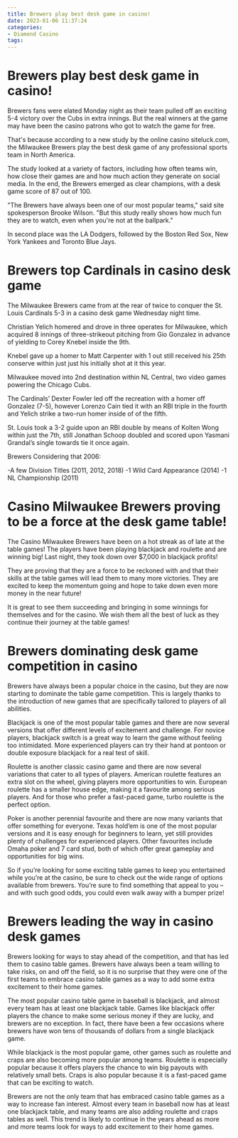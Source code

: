 ```yaml
---
title: Brewers play best desk game in casino!
date: 2023-01-06 11:37:24
categories:
- Diamond Casino
tags:
---
```



#  Brewers play best desk game in casino!

Brewers fans were elated Monday night as their team pulled off an exciting 5-4 victory over the Cubs in extra innings. But the real winners at the game may have been the casino patrons who got to watch the game for free.

That's because according to a new study by the online casino siteluck.com, the Milwaukee Brewers play the best desk game of any professional sports team in North America.

The study looked at a variety of factors, including how often teams win, how close their games are and how much action they generate on social media. In the end, the Brewers emerged as clear champions, with a desk game score of 87 out of 100.

"The Brewers have always been one of our most popular teams," said site spokesperson Brooke Wilson. "But this study really shows how much fun they are to watch, even when you're not at the ballpark."

In second place was the LA Dodgers, followed by the Boston Red Sox, New York Yankees and Toronto Blue Jays.

#  Brewers top Cardinals in casino desk game

The Milwaukee Brewers came from at the rear of twice to conquer the St. Louis Cardinals 5-3 in a casino desk game Wednesday night time.

Christian Yelich homered and drove in three operates for Milwaukee, which acquired 8 innings of three-strikeout pitching from Gio Gonzalez in advance of yielding to Corey Knebel inside the 9th.

Knebel gave up a homer to Matt Carpenter with 1 out still received his 25th conserve within just just his initially shot at it this year.

Milwaukee moved into 2nd destination within NL Central, two video games powering the Chicago Cubs.

The Cardinals’ Dexter Fowler led off the recreation with a homer off Gonzalez (7-5), however Lorenzo Cain tied it with an RBI triple in the fourth and Yelich strike a two-run homer inside of of the fifth.

St. Louis took a 3-2 guide upon an RBI double by means of Kolten Wong within just the 7th, still Jonathan Schoop doubled and scored upon Yasmani Grandal’s single towards tie it once again.



Brewers Considering that 2006:











 

  

 

    
 -A few Division Titles (2011, 2012, 2018)
-1 Wild Card Appearance (2014)
-1 NL Championship (2011)

#  Casino Milwaukee Brewers proving to be a force at the desk game table!

The Casino Milwaukee Brewers have been on a hot streak as of late at the table games! The players have been playing blackjack and roulette and are winning big! Last night, they took down over $7,000 in blackjack profits!

They are proving that they are a force to be reckoned with and that their skills at the table games will lead them to many more victories. They are excited to keep the momentum going and hope to take down even more money in the near future!

It is great to see them succeeding and bringing in some winnings for themselves and for the casino. We wish them all the best of luck as they continue their journey at the table games!

#  Brewers dominating desk game competition in casino

Brewers have always been a popular choice in the casino, but they are now starting to dominate the table game competition. This is largely thanks to the introduction of new games that are specifically tailored to players of all abilities.

Blackjack is one of the most popular table games and there are now several versions that offer different levels of excitement and challenge. For novice players, blackjack switch is a great way to learn the game without feeling too intimidated. More experienced players can try their hand at pontoon or double exposure blackjack for a real test of skill.

Roulette is another classic casino game and there are now several variations that cater to all types of players. American roulette features an extra slot on the wheel, giving players more opportunities to win. European roulette has a smaller house edge, making it a favourite among serious players. And for those who prefer a fast-paced game, turbo roulette is the perfect option.

Poker is another perennial favourite and there are now many variants that offer something for everyone. Texas hold’em is one of the most popular versions and it is easy enough for beginners to learn, yet still provides plenty of challenges for experienced players. Other favourites include Omaha poker and 7 card stud, both of which offer great gameplay and opportunities for big wins.

So if you’re looking for some exciting table games to keep you entertained while you’re at the casino, be sure to check out the wide range of options available from brewers. You’re sure to find something that appeal to you – and with such good odds, you could even walk away with a bumper prize!

#  Brewers leading the way in casino desk games

Brewers looking for ways to stay ahead of the competition, and that has led them to casino table games. Brewers have always been a team willing to take risks, on and off the field, so it is no surprise that they were one of the first teams to embrace casino table games as a way to add some extra excitement to their home games.

The most popular casino table game in baseball is blackjack, and almost every team has at least one blackjack table. Games like blackjack offer players the chance to make some serious money if they are lucky, and brewers are no exception. In fact, there have been a few occasions where brewers have won tens of thousands of dollars from a single blackjack game.

While blackjack is the most popular game, other games such as roulette and craps are also becoming more popular among teams. Roulette is especially popular because it offers players the chance to win big payouts with relatively small bets. Craps is also popular because it is a fast-paced game that can be exciting to watch.

Brewers are not the only team that has embraced casino table games as a way to increase fan interest. Almost every team in baseball now has at least one blackjack table, and many teams are also adding roulette and craps tables as well. This trend is likely to continue in the years ahead as more and more teams look for ways to add excitement to their home games.